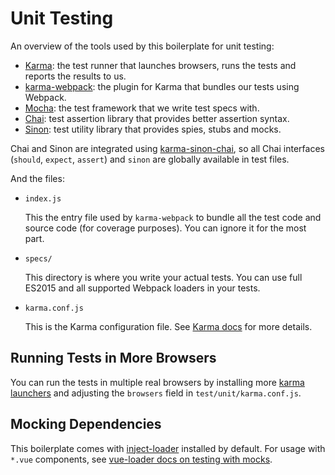 # Unit Testing

An overview of the tools used by this boilerplate for unit testing:

- [Karma](http://karma-runner.github.io/0.13/index.html): the test runner that launches browsers, runs the tests and reports the results to us.
- [karma-webpack](https://github.com/webpack/karma-webpack): the plugin for Karma that bundles our tests using Webpack.
- [Mocha](https://mochajs.org/): the test framework that we write test specs with.
- [Chai](http://chaijs.com/): test assertion library that provides better assertion syntax.
- [Sinon](http://sinonjs.org/): test utility library that provides spies, stubs and mocks.

Chai and Sinon are integrated using [karma-sinon-chai](https://github.com/kmees/karma-sinon-chai), so all Chai interfaces (`should`, `expect`, `assert`) and `sinon` are globally available in test files.

And the files:

- `index.js`

  This the entry file used by `karma-webpack` to bundle all the test code and source code (for coverage purposes). You can ignore it for the most part.

- `specs/`

  This directory is where you write your actual tests. You can use full ES2015 and all supported Webpack loaders in your tests.

- `karma.conf.js`

  This is the Karma configuration file. See [Karma docs](http://karma-runner.github.io/0.13/index.html) for more details.

## Running Tests in More Browsers

You can run the tests in multiple real browsers by installing more [karma launchers](http://karma-runner.github.io/0.13/config/browsers.html) and adjusting the `browsers` field in `test/unit/karma.conf.js`.

## Mocking Dependencies

This boilerplate comes with [inject-loader](https://github.com/plasticine/inject-loader) installed by default. For usage with `*.vue` components, see [vue-loader docs on testing with mocks](http://vue-loader.vuejs.org/en/workflow/testing-with-mocks.html).
